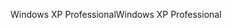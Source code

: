 <span data-ttu-id="2e9ec-101">Windows XP Professional</span><span class="sxs-lookup"><span data-stu-id="2e9ec-101">Windows XP Professional</span></span>